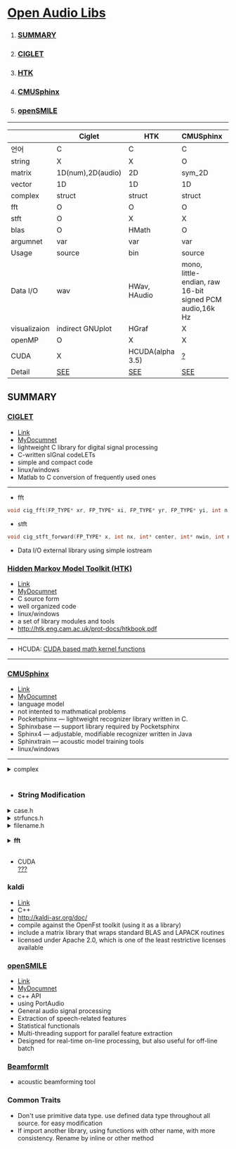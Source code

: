 

# <a name ="TOP">[Open Audio Libs](../README.md)</a>

1. ### [SUMMARY](#summary)  
2. ### [CIGLET](#CIGLET)
3. ### [HTK](#HTK)
4. ### [CMUSphinx](#CMUSphinx)
5. ### [openSMILE](#openSMILE)
---  

&nbsp;|Ciglet|HTK|CMUSphinx|openSMILE
---|---|---|---|---
 언어|C |C |C |C++
 string| X| X | O|
 matrix| 1D(num),2D(audio) |2D | sym_2D|
 vector| 1D | 1D| 1D |
 complex|struct |struct | struct |
 fft| O | O| O | O
 stft| O |X | X|
 blas| O | HMath | O|
 argumnet| var | var | var | cofig
 Usage | source   | bin  |  source   |  bin | bin
 Data I/O|wav | HWav, HAudio |mono, little-endian, raw 16-bit signed PCM audio,16k Hz| 
 visualizaion| indirect GNUplot|HGraf| X|
 openMP| O | X | X |
 CUDA| X | HCUDA(alpha 3.5) | [?](https://cmusphinx.github.io/page23/)  |
 Detail| [SEE](#CIGLET) |[SEE](#HTK) | [SEE](#CMUSphinx)|[SEE](#openSMILE)  

 
## SUMMARY<a name = "summary"></a>  
 
### [CIGLET](#TOP)<a name="CIGLET"></a>
+ [Link](https://github.com/Sleepwalking/ciglet)
+ [MyDocumnet](./CIGLET.md)
+ lightweight C library for digital signal processing
+ C-written sIGnal codeLETs
+ simple and compact code
+ linux/windows
+ Matlab  to C conversion of frequently used ones 
---
+ fft 
```C++
void cig_fft(FP_TYPE* xr, FP_TYPE* xi, FP_TYPE* yr, FP_TYPE* yi, int n, FP_TYPE* buffer, FP_TYPE mode)  
```
+ stft 
```C++
void cig_stft_forward(FP_TYPE* x, int nx, int* center, int* nwin, int nfrm, int nfft, char* window, int subt_mean, int optlv,FP_TYPE* norm_factor, FP_TYPE* weight_factor, FP_TYPE** Xmagn, FP_TYPE** Xphse)  
```

+ Data I/O
external library using simple iostream 

### [Hidden Markov Model Toolkit (HTK)](#TOP)<a name="HTK"></a>
+ [Link](http://htk.eng.cam.ac.uk/)
+ [MyDocumnet](./HTK.md)
+ C source form
+ well organized code
+ linux/windows
+ a set of library modules and tools  
+ http://htk.eng.cam.ac.uk/prot-docs/htkbook.pdf  
---
+ HCUDA: [CUDA based math kernel functions](http://htk.eng.cam.ac.uk/pdf/woodland_htk35_uea.pdf)

---

### [CMUSphinx](#TOP)<a name="CMUSphinx"></a>
+ [Link](https://cmusphinx.github.io/)
+ [MyDocumnet](./CMUSphinx.md)
+ language model
+ not intented to mathmatical problems
+ Pocketsphinx — lightweight recognizer library written in C.
+ Sphinxbase — support library required by Pocketsphinx
+ Sphinx4 — adjustable, modifiable recognizer written in Java
+ Sphinxtrain — acoustic model training tools
+ linux/windows
---

<details><summary>complex</summary>
	
```C++
typedef float real;
typedef double doublereal;
typedef struct { real r, i; } complex;
typedef struct { doublereal r, i; } doublecomplex;
```
</details>
&nbsp

+ ### String Modification

<details><summary>case.h</summary>
	
```C++
  void ucase(char *str); //all upercase
  void lcase(char* str); //all lowercase
  int32 strcmp_nocase(const char *str1, const char *str2); //WIP, case insensitive string compare
  int32 strncmp_nocase(const char *str1, cons char *str2, size_t len); // strcmp_nocase + n
  ```  
  
 </details>
<details><summary>strfuncs.h</summary>  
	
```C++

#include <stdarg.h>  //stdarg.h is a header in the C standard library of the C programming language that allows functions to accept an indefinite number of arguments

/**
 * Concatenate a NULL-terminated argument list of strings, returning a
 * newly allocated string.
 **/
SPHINXBASE_EXPORT
char *string_join(const char *base, ...);  //variadic functions(strarg.h) : can have infinity number of arguments ( ... )

/**
 * Which end of a string to operate on for string_trim().
 */
enum string_edge_e {
    STRING_START,	/**< Beginning of string. */
    STRING_END,		/**< End of string. */
    STRING_BOTH		/**< Both ends of string. */
};

/**
 * Remove whitespace from a string, modifying it in-place.
 *
 * @param string string to trim, contents will be modified.
 * @param which one of STRING_START, STRING_END, or STRING_BOTH.
 */
SPHINXBASE_EXPORT
char *string_trim(char *string, enum string_edge_e which);

/**
 * Locale independent version of atof().
 *
 * This function behaves like atof() in the "C" locale.  Switching
 * locale in a threaded program is extremely uncool, therefore we need
 * this since we pass floats as strings in 1000 different places.
 */
SPHINXBASE_EXPORT
double atof_c(char const *str);

/* FIXME: Both of these string splitting functions basically suck.  I
 have attempted to fix them as best I can.  (dhuggins@cs, 20070808) */

/** 
 * Convert a line to an array of "words", based on whitespace separators.  A word
 * is a string with no whitespace chars in it.
 * Note that the string line is modified as a result: NULL chars are placed after
 * every word in the line.
 * Return value: No. of words found; -1 if no. of words in line exceeds n_wptr.
 */
SPHINXBASE_EXPORT
int32 str2words (char *line,	/**< In/Out: line to be parsed.  This
				   string will be modified! (NUL
				   characters inserted at word
				   boundaries) */
		 char **wptr,	/**< In/Out: Array of pointers to
				   words found in line.  The array
				   must be allocated by the caller.
				   It may be NULL in which case the
				   number of words will be counted.
				   This allows you to allcate it to
				   the proper size, e.g.:
				   
				   n = str2words(line, NULL, 0);
				   wptr = ckd_calloc(n, sizeof(*wptr));
				   str2words(line, wptr, n);
				*/
		 int32 n_wptr	/**< In: Size of wptr array, ignored
				   if wptr == NULL */
	);

/**
 * Yet another attempt at a clean "next-word-in-string" function.  See arguments below.
 * @return Length of word returned, or -1 if nothing found.
 * This allows you to scan through a line:
 *
 * <pre>
 * while ((n = nextword(line, delim, &word, &delimfound)) >= 0) {
 *     ... do something with word ..
 *     word[n] = delimfound;
 *     line = word + n;
 * }
 * </pre>
 */
SPHINXBASE_EXPORT
int32 nextword (char *line, /**< Input: String being searched for next word.
			       Will be modified by this function (NUL characters inserted) */
		const char *delim, /**< Input: A word, if found, must be delimited at either
			         end by a character from this string (or at the end
			         by the NULL char) */
		char **word,/**< Output: *word = ptr within line to beginning of first
			         word, if found.  Delimiter at the end of word replaced
			         with the NULL char. */
		char *delimfound /**< Output: *delimfound = original delimiter found at the end
				    of the word.  (This way, the caller can restore the
				    delimiter, preserving the original string.) */
	);

  ```
  </details>
<details><summary>filename.h</summary>  
	
  ```C++
  /**
 * Returns the last part of the path, without modifying anything in memory.
 */
SPHINXBASE_EXPORT
const char *path2basename(const char *path);

/**
 * Strip off filename from the given path and copy the directory name into dir
 * Caller must have allocated dir (hint: it's always shorter than path).
 */
SPHINXBASE_EXPORT
void path2dirname(const char *path, char *dir);


/**
 * Strip off the smallest trailing file-extension suffix and copy
 * the rest into the given root argument.  Caller must have
 * allocated root.
 */
SPHINXBASE_EXPORT
void strip_fileext(const char *file, char *root);

/**
 * Test whether a pathname is absolute for the current OS.
 */
SPHINXBASE_EXPORT
int path_is_absolute(const char *file);
```
</details>
&nbsp;
  
<details><summary><b>fft</b></summary>  

한번만 쓴다고 static으로 fe_sigproc.c에 해둠  

```C++
static int
fe_fft_real(fe_t * fe)
{
    int i, j, k, m, n;
    frame_t *x, xt;

    x = fe->frame;
    m = fe->fft_order;
    n = fe->fft_size;

    /* Bit-reverse the input. */
    j = 0;
    for (i = 0; i < n - 1; ++i) {
        if (i < j) {
            xt = x[j];
            x[j] = x[i];
            x[i] = xt;
        }
        k = n / 2;
        while (k <= j) {
            j -= k;
            k /= 2;
        }
        j += k;
    }

    /* Basic butterflies (2-point FFT, real twiddle factors):
     * x[i]   = x[i] +  1 * x[i+1]
     * x[i+1] = x[i] + -1 * x[i+1]
     */
    for (i = 0; i < n; i += 2) {
        xt = x[i];
        x[i] = (xt + x[i + 1]);
        x[i + 1] = (xt - x[i + 1]);
    }

    /* The rest of the butterflies, in stages from 1..m */
    for (k = 1; k < m; ++k) {
        int n1, n2, n4;

        n4 = k - 1;
        n2 = k;
        n1 = k + 1;
        /* Stride over each (1 << (k+1)) points */
        for (i = 0; i < n; i += (1 << n1)) {
            /* Basic butterfly with real twiddle factors:
             * x[i]          = x[i] +  1 * x[i + (1<<k)]
             * x[i + (1<<k)] = x[i] + -1 * x[i + (1<<k)]
             */
            xt = x[i];
            x[i] = (xt + x[i + (1 << n2)]);
            x[i + (1 << n2)] = (xt - x[i + (1 << n2)]);

            /* The other ones with real twiddle factors:
             * x[i + (1<<k) + (1<<(k-1))]
             *   = 0 * x[i + (1<<k-1)] + -1 * x[i + (1<<k) + (1<<k-1)]
             * x[i + (1<<(k-1))]
             *   = 1 * x[i + (1<<k-1)] +  0 * x[i + (1<<k) + (1<<k-1)]
             */
            x[i + (1 << n2) + (1 << n4)] = -x[i + (1 << n2) + (1 << n4)];
            x[i + (1 << n4)] = x[i + (1 << n4)];

            /* Butterflies with complex twiddle factors.
             * There are (1<<k-1) of them.
             */
            for (j = 1; j < (1 << n4); ++j) {
                frame_t cc, ss, t1, t2;
                int i1, i2, i3, i4;

                i1 = i + j;
                i2 = i + (1 << n2) - j;
                i3 = i + (1 << n2) + j;
                i4 = i + (1 << n2) + (1 << n2) - j;

                /*
                 * cc = real(W[j * n / (1<<(k+1))])
                 * ss = imag(W[j * n / (1<<(k+1))])
                 */
                cc = fe->ccc[j << (m - n1)];
                ss = fe->sss[j << (m - n1)];

                /* There are some symmetry properties which allow us
                 * to get away with only four multiplications here. */
                t1 = COSMUL(x[i3], cc) + COSMUL(x[i4], ss);
                t2 = COSMUL(x[i3], ss) - COSMUL(x[i4], cc);

                x[i4] = (x[i2] - t2);
                x[i3] = (-x[i2] - t2);
                x[i2] = (x[i1] - t1);
                x[i1] = (x[i1] + t1);
            }
        }
    }

    /* This isn't used, but return it for completeness. */
    return m;
}

```

</details>
&nbsp;

 + CUDA  
 [???](https://cmusphinx.github.io/page23/)


### kaldi
+ [Link](https://github.com/kaldi-asr/kaldi)
+ C++
+ http://kaldi-asr.org/doc/
+ compile against the OpenFst toolkit (using it as a library)
+ include a matrix library that wraps standard BLAS and LAPACK routines
+ licensed under Apache 2.0, which is one of the least restrictive licenses available

### [openSMILE](#TOP)<a name="openSMILE"></a>
+ [Link](https://audeering.com/technology/opensmile/)
+ [MyDocumnet](./openSMILE.md)
+ c++ API
+ using PortAudio
+ General audio signal processing
+ Extraction of speech-related features
+ Statistical functionals
+ Multi-threading support for parallel feature extraction
+ Designed for real-time on-line processing, but also useful for off-line batch 

### [BeamformIt](https://github.com/xanguera/BeamformIt)
+ acoustic beamforming tool

### Common Traits
+ Don't use primitive data type. use defined data type throughout all source. for easy modification
+ If import another library, using functions with other name, with more consistency. Rename by inline or other method
